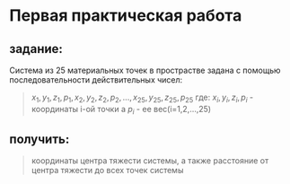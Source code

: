 # Первая практическая работа
## задание:
Система из 25 материальных точек в прострастве задана с помощью последовательности действительных чисел:
> $x_1,y_1,z_1,p_1,x_2,y_2,z_2,p_2,...,x_{25},y_{25},z_{25},p_{25}$ 
> где: $x_i,y_i,z_i,p_i$ - координаты i-ой точки 
> а $p_i$ - ее вес(i=1,2,...,25) 
## получить: 
> координаты центра тяжести системы, а также расстояние от центра тяжести до всех точек системы